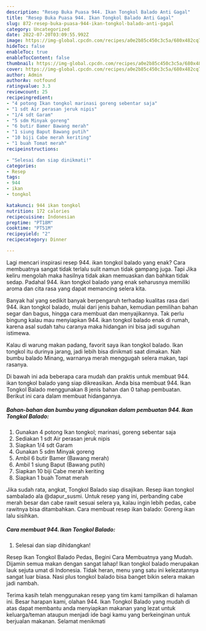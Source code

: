 ```yaml
---
description: "Resep Buka Puasa 944. Ikan Tongkol Balado Anti Gagal"
title: "Resep Buka Puasa 944. Ikan Tongkol Balado Anti Gagal"
slug: 872-resep-buka-puasa-944-ikan-tongkol-balado-anti-gagal
category: Uncategorized
date: 2022-07-20T03:09:55.992Z
image: https://img-global.cpcdn.com/recipes/a0e2b85c450c3c5a/680x482cq70/944-ikan-tongkol-balado-foto-resep-utama.jpg
hideToc: false
enableToc: true
enableTocContent: false
thumbnail: https://img-global.cpcdn.com/recipes/a0e2b85c450c3c5a/680x482cq70/944-ikan-tongkol-balado-foto-resep-utama.jpg
cover: https://img-global.cpcdn.com/recipes/a0e2b85c450c3c5a/680x482cq70/944-ikan-tongkol-balado-foto-resep-utama.jpg
author: Admin
authorAv: notfound
ratingvalue: 3.3
reviewcount: 25
recipeingredient:
- "4 potong Ikan tongkol marinasi goreng sebentar saja"
- "1 sdt Air perasan jeruk nipis"
- "1/4 sdt Garam"
- "5 sdm Minyak goreng"
- "6 butir Bamer Bawang merah"
- "1 siung Baput Bawang putih"
- "10 biji Cabe merah keriting"
- "1 buah Tomat merah"
recipeinstructions:

- "Selesai dan siap dinikmati!"
categories:
- Resep
tags:
- 944
- ikan
- tongkol

katakunci: 944 ikan tongkol 
nutrition: 172 calories
recipecuisine: Indonesian
preptime: "PT18M"
cooktime: "PT51M"
recipeyield: "2"
recipecategory: Dinner

---
```



Lagi mencari inspirasi resep 944. ikan tongkol balado yang enak? Cara membuatnya sangat tidak terlalu sulit namun tidak gampang juga. Tapi Jika keliru mengolah maka hasilnya tidak akan memuaskan dan bahkan tidak sedap. Padahal 944. ikan tongkol balado yang enak seharusnya memiliki aroma dan cita rasa yang dapat memancing selera kita.


Banyak hal yang sedikit banyak berpengaruh terhadap kualitas rasa dari 944. ikan tongkol balado, mulai dari jenis bahan, kemudian pemilihan bahan segar dan bagus, hingga cara membuat dan menyajikannya. Tak perlu bingung kalau mau menyiapkan 944. ikan tongkol balado enak di rumah, karena asal sudah tahu caranya maka hidangan ini bisa jadi suguhan istimewa.

Kalau di warung makan padang, favorit saya ikan tongkol balado. Ikan tongkol itu durinya jarang, jadi lebih bisa dinikmati saat dimakan. Nah bumbu balado Minang, warnanya merah menggugah selera makan, tapi rasanya.


Di bawah ini ada beberapa cara mudah dan praktis untuk membuat 944. ikan tongkol balado yang siap dikreasikan. Anda bisa membuat 944. Ikan Tongkol Balado menggunakan 8 jenis bahan dan 0 tahap pembuatan. Berikut ini cara dalam membuat hidangannya.

<!--inarticleads1-->

##### Bahan-bahan dan bumbu yang digunakan dalam pembuatan 944. Ikan Tongkol Balado:

1. Gunakan 4 potong Ikan tongkol; marinasi, goreng sebentar saja
1. Sediakan 1 sdt Air perasan jeruk nipis
1. Siapkan 1/4 sdt Garam
1. Gunakan 5 sdm Minyak goreng
1. Ambil 6 butir Bamer (Bawang merah)
1. Ambil 1 siung Baput (Bawang putih)
1. Siapkan 10 biji Cabe merah keriting
1. Siapkan 1 buah Tomat merah


Jika sudah rata, angkat, Tongkol Balado siap disajikan. Resep ikan tongkol sambalado ala @dapur_susmi. Untuk resep yang ini, perbanding cabe merah besar dan cabe rawit sesuai selera ya, kalau ingin lebih pedas, cabe rawitnya bisa ditambahkan. Cara membuat resep ikan balado: Goreng ikan lalu sisihkan. 

<!--inarticleads2-->

##### Cara membuat 944. Ikan Tongkol Balado:


1. Selesai dan siap dihidangkan!

Resep Ikan Tongkol Balado Pedas, Begini Cara Membuatnya yang Mudah. Dijamin semua makan dengan sangat lahap! Ikan tongkol balado merupakan lauk sejuta umat di Indonesia. Tidak heran, menu yang satu ini kelezatannya sangat luar biasa. Nasi plus tongkol balado bisa banget bikin selera makan jadi nambah. 

Terima kasih telah menggunakan resep yang tim kami tampilkan di halaman ini. Besar harapan kami, olahan 944. Ikan Tongkol Balado yang mudah di atas dapat membantu anda menyiapkan makanan yang lezat untuk keluarga/teman ataupun menjadi ide bagi kamu yang berkeinginan untuk berjualan makanan. Selamat menikmati
